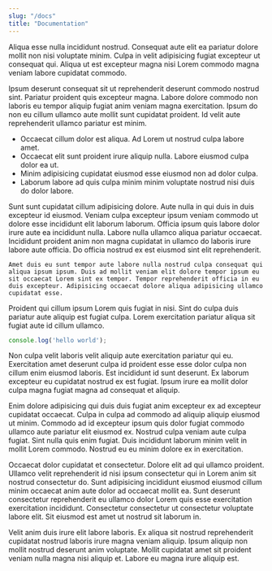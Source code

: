 ```yaml
---
slug: "/docs"
title: "Documentation"
---
```


Aliqua esse nulla incididunt nostrud. Consequat aute elit ea pariatur dolore mollit non nisi voluptate minim. Culpa in velit adipisicing fugiat excepteur ut consequat qui. Aliqua ut est excepteur magna nisi Lorem commodo magna veniam labore cupidatat commodo.

Ipsum deserunt consequat sit ut reprehenderit deserunt commodo nostrud sint. Pariatur proident quis excepteur magna. Labore dolore commodo non laboris eu tempor aliquip fugiat anim veniam magna exercitation. Ipsum do non eu cillum ullamco aute mollit sunt cupidatat proident. Id velit aute reprehenderit ullamco pariatur est minim.

- Occaecat cillum dolor est aliqua. Ad Lorem ut nostrud culpa labore amet.
- Occaecat elit sunt proident irure aliquip nulla. Labore eiusmod culpa dolor ea ut.
- Minim adipisicing cupidatat eiusmod esse eiusmod non ad dolor culpa.
- Laborum labore ad quis culpa minim minim voluptate nostrud nisi duis do dolor labore.

Sunt sunt cupidatat cillum adipisicing dolore. Aute nulla in qui duis in duis excepteur id eiusmod. Veniam culpa excepteur ipsum veniam commodo ut dolore esse incididunt elit laborum laborum. Officia ipsum quis labore dolor irure aute ea incididunt nulla. Labore nulla ullamco aliqua pariatur occaecat. Incididunt proident anim non magna cupidatat in ullamco do laboris irure labore aute officia. Do officia nostrud ex est eiusmod sint elit reprehenderit.

```Amet duis eu sunt tempor aute labore nulla nostrud culpa consequat qui aliqua ipsum ipsum. Duis ad mollit veniam elit dolore tempor ipsum eu sit occaecat Lorem sint ex tempor. Tempor reprehenderit officia in eu duis excepteur. Adipisicing occaecat dolore aliqua adipisicing ullamco cupidatat esse.```

Proident qui cillum ipsum Lorem quis fugiat in nisi. Sint do culpa duis pariatur aute aliquip est fugiat culpa. Lorem exercitation pariatur aliqua sit fugiat aute id cillum ullamco.

```javascript
console.log('hello world');
```

Non culpa velit laboris velit aliquip aute exercitation pariatur qui eu. Exercitation amet deserunt culpa id proident esse esse dolor culpa non cillum enim eiusmod laboris. Est incididunt id sunt deserunt. Ex laborum excepteur eu cupidatat nostrud ex est fugiat. Ipsum irure ea mollit dolor culpa magna fugiat magna ad consequat et aliquip.

Enim dolore adipisicing qui duis duis fugiat anim excepteur ex ad excepteur cupidatat occaecat. Culpa in culpa ad commodo ad aliquip aliquip eiusmod ut minim. Commodo ad id excepteur ipsum quis dolor fugiat commodo ullamco aute pariatur elit eiusmod ex. Nostrud culpa veniam aute culpa fugiat. Sint nulla quis enim fugiat. Duis incididunt laborum minim velit in mollit Lorem commodo. Nostrud eu eu minim dolore ex in exercitation.

Occaecat dolor cupidatat et consectetur. Dolore elit ad qui ullamco proident. Ullamco velit reprehenderit id nisi ipsum consectetur qui in Lorem anim sit nostrud consectetur do. Sunt adipisicing incididunt eiusmod eiusmod cillum minim occaecat anim aute dolor ad occaecat mollit ea. Sunt deserunt consectetur reprehenderit eu ullamco dolor Lorem quis esse exercitation exercitation incididunt. Consectetur consectetur ut consectetur voluptate labore elit. Sit eiusmod est amet ut nostrud sit laborum in.

Velit anim duis irure elit labore laboris. Ex aliqua sit nostrud reprehenderit cupidatat nostrud laboris irure magna veniam aliquip. Ipsum aliquip non mollit nostrud deserunt anim voluptate. Mollit cupidatat amet sit proident veniam nulla magna nisi aliquip et. Labore eu magna irure aliquip est.
